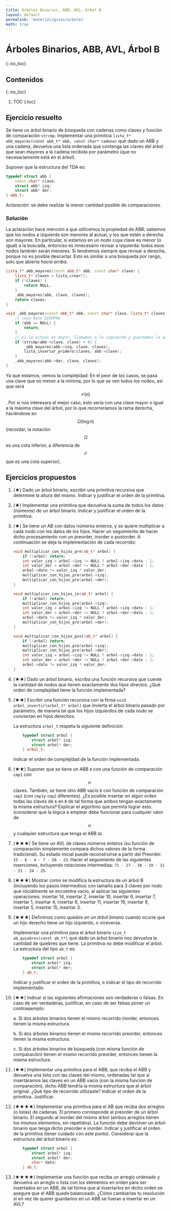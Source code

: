 ```yaml
---
title: Árboles Binarios, ABB, AVL, Árbol B
layout: default
permalink: 'material/guias/arboles'
math: true
---
```


# Árboles Binarios, ABB, AVL, Árbol B
{:.no_toc}

## Contenidos
{:.no_toc}

1. TOC
{:toc}

## Ejercicio resuelto

Se tiene un árbol binario de búsqueda con cadenas como claves y
función de comparación `strcmp`. Implementar una primitiva
`lista_t* abb_mayores(const abb_t* abb, const char* cadena)`
que dado un ABB y una cadena, devuelva una
lista ordenada que contenga las claves del árbol que sean mayores a la
cadena recibida por parámetro (que no necesariamente está en el árbol).

Suponer que la estructura del TDA es:

```cpp
typedef struct abb {
    const char* clave;
    struct abb* izq;
    struct abb* der;
} abb_t;
```

_Aclaración_: se debe realizar la menor cantidad posible de comparaciones.


### Solución

La aclaración hace mención a que utilicemos la propiedad de ABB: sabemos que los nodos
a izquierda son menores al actual, y los que estén a derecha son mayores. 
En particular, si estamos en un nodo cuya clave es menor (o igual) a la buscada, entonces es innecesario
revisar a izquierda: todos esos nodos también serán menores. Si tendremos siempre que revisar a derecha,
porque no es posible descartar. Esto es similar a una búsqueda por rango, solo que abierta _hacia arriba_.

```cpp
lista_t* abb_mayores(const abb_t* abb, const char* clave) {
    lista_t* claves = lista_crear();
    if (!claves) {
        return NULL;
    }
    _abb_mayores(abb, clave, claves);
    return claves;
}

void _abb_mayores(const abb_t* abb, const char* clave, lista_t* claves) {
    // caso base SIEMPRE
    if (abb == NULL) {
        return;
    }
    // si la actual es mayor, llamamos a la izquierda y guardamos la actual
    if (strcmp(abb->clave, clave) > 0) { 
        _abb_mayores(abb->izq, clave, claves);
        lista_insertar_primero(claves, abb->clave);
    }
    _abb_mayores(abb->der, clave, claves);
}
```

Ya que estamos, vemos la complejidad: En el peor de los casos, se pasa una clave que es menor a la mínima, por lo que se
ven todos los nodos, así que será $$\mathcal{O}(n)$$. Por si nos interesara el mejor caso, esto sería con una clave mayor
o igual a la máxima clave del árbol, por lo que recorreríamos la rama derecha, haciéndose en $$\Omega(\log n)$$ (recordar, la notación $$\Omega$$ es una cota inferior, a diferencia de $$\mathcal{O}$$ que es una cota superior).


## Ejercicios propuestos

1.  (★) Dado un árbol binario, escribir una primitiva recursiva que determine la altura del mismo. Indicar
    y justificar el orden de la primitiva.

1.  (★) Implementar una primitiva que devuelva la suma de todos los datos (números) de un árbol binario. 
    Indicar y justificar el orden de la primitiva.

1.  (★) Se tiene un AB con datos números enteros, y se quiere multiplicar a cada nodo con los datos de los hijos.
    Hacer un seguimiento de hacer dicho procesamiento con un preorder, inorder o postorder. A continuación se deja
    la implementación de cada recorrido:

    ```cpp
    void multiplicar_con_hijos_pre(ab_t* arbol) {
        if (!arbol) return;
        int valor_izq = arbol->izq != NULL ? arbol->izq->dato : 1;
        int valor_der = arbol->der != NULL ? arbol->der->dato : 1;
        arbol->dato *= valor_izq * valor_der;
        multiplicar_con_hijos_pre(arbol->izq);
        multiplicar_con_hijos_pre(arbol->der);
    }

    void multiplicar_con_hijos_in(ab_t* arbol) {
        if (!arbol) return;
        multiplicar_con_hijos_pre(arbol->izq);
        int valor_izq = arbol->izq != NULL ? arbol->izq->dato : 1;
        int valor_der = arbol->der != NULL ? arbol->der->dato : 1;
        arbol->dato *= valor_izq * valor_der;
        multiplicar_con_hijos_pre(arbol->der);
    }

    void multiplicar_con_hijos_post(ab_t* arbol) {
        if (!arbol) return;
        multiplicar_con_hijos_pre(arbol->izq);
        multiplicar_con_hijos_pre(arbol->der);
        int valor_izq = arbol->izq != NULL ? arbol->izq->dato : 1;
        int valor_der = arbol->der != NULL ? arbol->der->dato : 1;
        arbol->dato *= valor_izq * valor_der;
    }
    ```

1.  (★★) Dado un árbol binario, escriba una función recursiva que cuente la cantidad de nodos que 
    tienen exactamente dos hijos directos. ¿Qué orden de complejidad tiene la función implementada?

1.  (★★) Escribir una función recursiva con la firma `void arbol_invertir(arbol_t* arbol)` 
    que invierta el árbol binario pasado por parámetro, de manera tal que los hijos 
    izquierdos de cada nodo se conviertan en hijos derechos. 
    
    La estructura `arbol_t` respeta la siguiente definición:
    
    ```cpp
        typedef struct arbol {
            struct arbol* izq;
            struct arbol* der;
        } arbol_t;
    ```
    
    Indicar el orden de complejidad de la función implementada.

1.  (★★) Suponer que se tiene un ABB `A` con una función de comparación `cmp1` con $$n$$ claves. También, se 
    tiene otro ABB vacío `B` con función de comparación `cmp2` (con `cmp1`y `cmp2` diferentes). 
    ¿Es posible insertar en algún orden todas las claves de `A` en `B` de tal forma que ambos tengan 
    exactamente la misma estructura? Explicar el algoritmo que permita lograr esto.  
    (considerar que la lógica a emplear debe funcionar para cualquier valor de $$n$$ y cualquier estructura 
    que tenga el ABB `A`).

1.  (★★★) Se tiene un AVL de claves números enteros (su función de comparación simplemente compara 
    dichos valores de la forma tradicional). Su estado inicial puede reconstruirse a partir del 
    Preorder: `15 - 6 - 4 - 7 - 50 - 23`. Hacer el seguimiento de las siguientes inserciones, 
    incluyendo rotaciones intermedias: `71 - 27 - 38 - 19 - 11 - 21 - 24 - 25`.

1.  (★★★) Mostrar como se modifica la estructura de un árbol B (incluyendo los pasos intermedios) con tamaño 
    para 3 claves por nodo que inicialmente se encuentra vacío, al aplicar las siguientes operaciones: 
    insertar 14, insertar 2, insertar 10, insertar 6, insertar 7, insertar 1, insertar 4, insertar 8, 
    insertar 11, insertar 19, insertar 9, insertar 5, insertar 15, insertar 3.

1.  (★★★) Definimos como _quiebre en un árbol binario_ cuando ocurre que un
    hijo derecho tiene un hijo izquierdo, o viceversa.

    Implementar una _primitiva_ para el árbol binario `size_t ab_quiebres(const ab_t*)`
    que dado un árbol binario nos devuelva la cantidad de quiebres que
    tiene. La primitiva no debe modificar el árbol. La estructura del
    tipo `ab_t` es:

    ```cpp
        typedef struct arbol {
            struct arbol* izq;
            struct arbol* der;
        } ab_t;
    ```

    Indicar y justificar el orden de la primitiva, e indicar el tipo de
    recorrido implementado.

1.  (★★) Indicar si las siguientes afirmaciones son verdaderas o falsas. En caso de ser verdaderas, 
    justificar, en caso de ser falsas poner un contraejemplo: 

    a. Si dos árboles binarios tienen el mismo recorrido inorder, entonces tienen la misma 
    estructura.

    b. Si dos árboles binarios tienen el mismo recorrido preorder, entonces tienen la misma 
    estructura.

    c. Si dos árboles binarios de búsqueda (con misma función de comparación) tienen el mismo
    recorrido preorder, entonces tienen la misma estructura. 

1.  (★★) Implementar una primitiva para el ABB, que reciba el ABB y devuelva una lista con las claves 
    del mismo, ordenadas tal que si insertáramos las claves en un ABB vacío (con la misma función 
    de comparación), dicho ABB tendría la misma estructura que el árbol original. ¿Qué tipo de 
    recorrido utilizaste? Indicar el orden de la primitiva. Justificar.

1.  (★★★★) Implementar una primitiva para el AB que reciba dos arreglos (o listas) de cadenas. El primero 
    corresponde al preorder de un árbol binario. El segundo al inorder del mismo árbol (ambos arreglos 
    tienen los mismos elementos, sin repetidos). La función debe devolver un árbol binario que tenga dicho
    preorder e inorder. Indicar y justificar el orden de la primitiva (tener cuidado con este punto).
    Considerar que la estructura del árbol binario es:

    ```cpp
        typedef struct arbol {
            struct arbol* izq;
            struct arbol* der;
            char* dato;
        } ab_t;
    ```


1.  (★★★★) Implementar una función que reciba un arreglo ordenado y devuelva un arreglo o lista con
    los elementos en orden para ser insertados en un ABB, de tal forma que al insertarlos en
    dicho orden se asegure que el ABB quede balanceado. ¿Cómo cambiarías tu resolución si en 
    vez de querer guardarlos en un ABB se fueran a insertar en un AVL?

